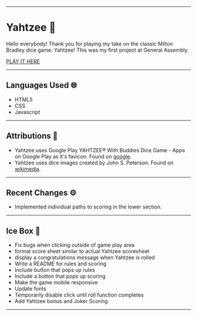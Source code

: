 
***

# Yahtzee 🎲

Hello everybody! Thank you for playing my take on the classic Milton Bradley dice game: Yahtzee! This was my first project at General Assembly. 

[PLAY IT HERE](https://provideforme.github.io/yahtzee/)

***

## Languages Used 🌐

* HTML5
* CSS
* Javascript

***

## Attributions 🥂

* Yahtzee uses Google Play
YAHTZEE® With Buddies Dice Game - Apps on Google Play as it's favicon. Found on [google](https://play-lh.googleusercontent.com/m76W0Ze8yRKWR19cNkMXJSyvhhLDMt0hDj7enIWQkBy9LvLqmLM03oAs79n4frEtE_oV).
* Yahtzee uses dice images created by John S. Peterson. Found on [wikimedia](https://commons.wikimedia.org/wiki/File:Dice-1-b.svg).

***

## Recent Changes ⚙️

* Implemented individual paths to scoring in the lower section.

***

## Ice Box 🧊

* Fix bugs when clicking outside of game play area
* format score sheet similar to actual Yahtzee scoresheet
* display a congratulations message when Yahtzee is rolled
* Write a README for rules and scoring
* Include button that pops up rules 
* Include a button that pops up scoring
* Make the game mobile responsive
* Update fonts
* Temporarily disable click until roll function completes
* Add Yahtzee bonus and Joker Scoring

***
